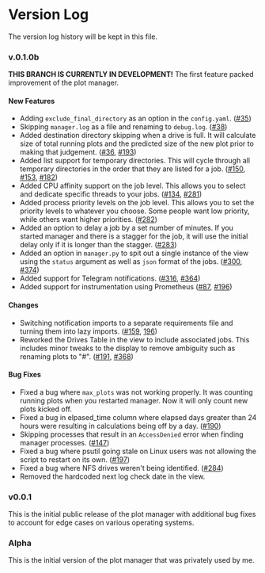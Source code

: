 # Version Log
The version log history will be kept in this file.

### v.0.1.0b
**THIS BRANCH IS CURRENTLY IN DEVELOPMENT!** The first feature packed improvement of the plot manager.

#### New Features
- Adding `exclude_final_directory` as an option in the `config.yaml`. ([#35](https://github.com/swar/Swar-Chia-Plot-Manager/pull/35))
- Skipping `manager.log` as a file and renaming to `debug.log`. ([#38](https://github.com/swar/Swar-Chia-Plot-Manager/pull/38))
- Added destination directory skipping when a drive is full. It will calculate size of total running plots and the predicted size of the new plot prior to making that judgement. ([#36](https://github.com/swar/Swar-Chia-Plot-Manager/pull/36), [#193](https://github.com/swar/Swar-Chia-Plot-Manager/pull/193))
- Added list support for temporary directories. This will cycle through all temporary directories in the order that they are listed for a job. ([#150](https://github.com/swar/Swar-Chia-Plot-Manager/pull/150), [#153](https://github.com/swar/Swar-Chia-Plot-Manager/pull/153/files), [#182](https://github.com/swar/Swar-Chia-Plot-Manager/pull/182))
- Added CPU affinity support on the job level. This allows you to select and dedicate specific threads to your jobs. ([#134](https://github.com/swar/Swar-Chia-Plot-Manager/pull/134), [#281](https://github.com/swar/Swar-Chia-Plot-Manager/pull/281))
- Added process priority levels on the job level. This allows you to set the priority levels to whatever you choose. Some people want low priority, while others want higher priorities. ([#282](https://github.com/swar/Swar-Chia-Plot-Manager/pull/282))
- Added an option to delay a job by a set number of minutes. If you started manager and there is a stagger for the job, it will use the initial delay only if it is longer than the stagger. ([#283](https://github.com/swar/Swar-Chia-Plot-Manager/pull/283)) 
- Added an option in `manager.py` to spit out a single instance of the view using the `status` argument as well as `json` format of the jobs. ([#300](https://github.com/swar/Swar-Chia-Plot-Manager/pull/300), [#374](https://github.com/swar/Swar-Chia-Plot-Manager/pull/374))
- Added support for Telegram notifications. ([#316](https://github.com/swar/Swar-Chia-Plot-Manager/pull/316), [#364](https://github.com/swar/Swar-Chia-Plot-Manager/pull/364))
- Added support for instrumentation using Prometheus ([#87](https://github.com/swar/Swar-Chia-Plot-Manager/pull/87), [#196](https://github.com/swar/Swar-Chia-Plot-Manager/pull/196))

#### Changes
- Switching notification imports to a separate requirements file and turning them into lazy imports. ([#159](https://github.com/swar/Swar-Chia-Plot-Manager/pull/159), [196](https://github.com/swar/Swar-Chia-Plot-Manager/pull/196))
- Reworked the Drives Table in the view to include associated jobs. This includes minor tweaks to the display to remove ambiguity such as renaming plots to "#". ([#191](https://github.com/swar/Swar-Chia-Plot-Manager/pull/191), [#368](https://github.com/swar/Swar-Chia-Plot-Manager/pull/368))

#### Bug Fixes
- Fixed a bug where `max_plots` was not working properly. It was counting running plots when you restarted manager. Now it will only count new plots kicked off.
- Fixed a bug in elpased_time column where elapsed days greater than 24 hours were resulting in calculations being off by a day. ([#190](https://github.com/swar/Swar-Chia-Plot-Manager/pull/190))  
- Skipping processes that result in an `AccessDenied` error when finding manager processes. ([#147](https://github.com/swar/Swar-Chia-Plot-Manager/pull/147)) 
- Fixed a bug where psutil going stale on Linux users was not allowing the script to restart on its own. ([#197](https://github.com/swar/Swar-Chia-Plot-Manager/pull/197))
- Fixed a bug where NFS drives weren't being identified. ([#284](https://github.com/swar/Swar-Chia-Plot-Manager/pull/284))
- Removed the hardcoded next log check date in the view.

### v0.0.1
This is the initial public release of the plot manager with additional bug fixes to account for edge cases on various operating systems.


### Alpha
This is the initial version of the plot manager that was privately used by me.